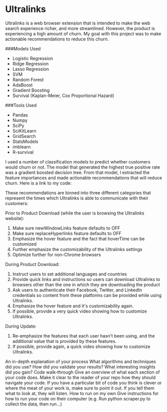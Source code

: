 # Ultralinks

Ultralinks is a web browser extension that is intended to make the web search experience richer, and more streamlined. However,
the product is experiencing a high amount of churn. My goal with this project was to make actionable recommendations to reduce
this churn. 

###Models Used
* Logistic Regression
* Ridge Regression
* Lasso Regression
* SVM
* Random Forest
* AdaBoost
* Gradient Boosting
* Survival (Kaplan-Meier, Cox Proportional Hazard)

###Tools Used
* Pandas
* Numpy
* SciPy
* SciKitLearn
* GridSearch
* StatsModels
* imblearn
* R-survival

I used a number of classification models to predict whether customers would churn or not. The model that generated the highest
true positive rate was a gradient boosted decision tree. From that model, I extracted the feature importances and made
actionable recommendations that will reduce churn. Here is a link to my code:

These recommendations are binned into three different categories that represent the times which Ultralinks is able to communicate
with their customers:

Prior to Product Download (while the user is browsing the Ultralinks website):
1. Make sure newWindowLinks feature defaults to OFF
2. Make sure replaceHyperlinks feature defaults to OFF
3. Emphasize the hover feature and the fact that hoverTime can be customized
4. Further emphasize the customizability of the Ultralinks settings
5. Optimize further for non-Chrome browsers

During Product Download:
1. Instruct users to set additional languages and countries
2. Provide quick links and instructions so users can download Ultralinks to browsers other than the one in which they are
downloading the product
3. Ask users to authenticate their Facebook, Twitter, and LinkedIn credentials so content from these platforms can be provided
while using Ultralinks.
4. Emphasize the hover feature and it's customizability again.
5. If possible, provide a very quick video showing how to customize Ultralinks.

During Update:
1. Re-emphasize the features that each user hasn't been using, and the additional value that is provided by these features.
2. If possible, provide again, a quick video showing how to customize Ultralinks. 


An in-depth explanation of your process
What algorithms and techniques did you use?
How did you validate your results?
What interesting insights did you gain?
Code walk-through
Give an overview of what each section of your code does.
Make it clear to the reader of your repo how they should navigate your code.
If you have a particular bit of code you think is clever or where the meat of your work is, make sure to point it out. If you tell them what to look at, they will listen.
How to run on my own
Give instructions for how to run your code on their computer (e.g. Run python scraper.py to collect the data, then run...)
